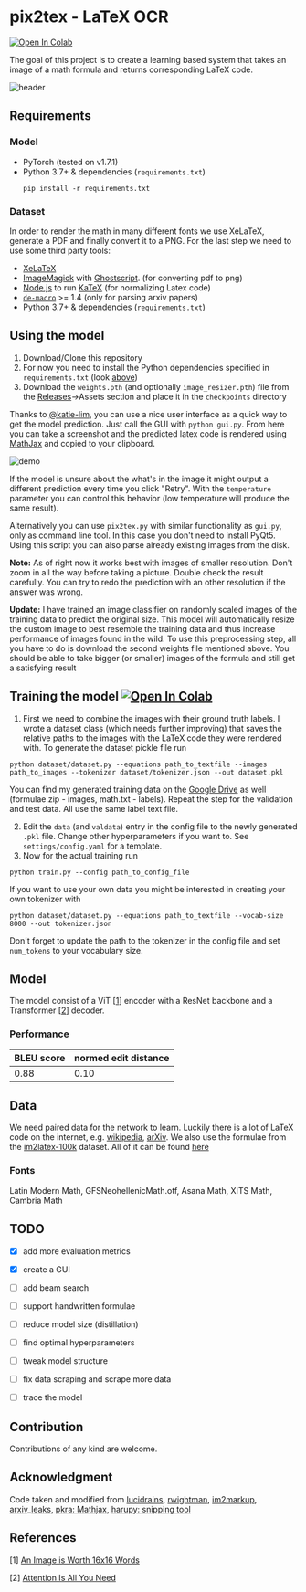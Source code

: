 # pix2tex - LaTeX OCR
[![Open In Colab](https://colab.research.google.com/assets/colab-badge.svg)](https://colab.research.google.com/drive/1ba_qCGJl29dFQqfBjdqMik3o_EqPE4fr)

The goal of this project is to create a learning based system that takes an image of a math formula and returns corresponding LaTeX code. 

![header](https://user-images.githubusercontent.com/55287601/109183599-69431f00-778e-11eb-9809-d42b9451e018.png)

## Requirements
### Model
* PyTorch (tested on v1.7.1)
* Python 3.7+ & dependencies (`requirements.txt`)
  ```
  pip install -r requirements.txt
  ```
### Dataset
In order to render the math in many different fonts we use  XeLaTeX, generate a PDF and finally convert it to a PNG. For the last step we need to use some third party tools: 
* [XeLaTeX](https://www.ctan.org/pkg/xetex)
* [ImageMagick](https://imagemagick.org/) with [Ghostscript](https://www.ghostscript.com/index.html). (for converting pdf to png)
* [Node.js](https://nodejs.org/) to run [KaTeX](https://github.com/KaTeX/KaTeX) (for normalizing Latex code)
* [`de-macro`](https://www.ctan.org/pkg/de-macro) >= 1.4 (only for parsing arxiv papers)
* Python 3.7+ & dependencies (`requirements.txt`)

## Using the model
1. Download/Clone this repository
2. For now you need to install the Python dependencies specified in `requirements.txt` (look [above](#Requirements))
3. Download the `weights.pth` (and optionally `image_resizer.pth`) file from the [Releases](https://github.com/lukas-blecher/LaTeX-OCR/releases/latest)->Assets section and place it in the `checkpoints` directory

Thanks to [@katie-lim](https://github.com/katie-lim), you can use a nice user interface as a quick way to get the model prediction. Just call the GUI with `python gui.py`. From here you can take a screenshot and the predicted latex code is rendered using [MathJax](https://www.mathjax.org/) and copied to your clipboard.

![demo](https://user-images.githubusercontent.com/55287601/117812740-77b7b780-b262-11eb-81f6-fc19766ae2ae.gif)

If the model is unsure about the what's in the image it might output a different prediction every time you click "Retry". With the `temperature` parameter you can control this behavior (low temperature will produce the same result).

Alternatively you can use `pix2tex.py` with similar functionality as `gui.py`, only as command line tool. In this case you don't need to install PyQt5. Using this script you can also parse already existing images from the disk.

**Note:** As of right now it works best with images of smaller resolution. Don't zoom in all the way before taking a picture. Double check the result carefully. You can try to redo the prediction with an other resolution if the answer was wrong.

**Update:** I have trained an image classifier on randomly scaled images of the training data to predict the original size.
This model will automatically resize the custom image to best resemble the training data and thus increase performance of images found in the wild. To use this preprocessing step, all you have to do is download the second weights file mentioned above. You should be able to take bigger (or smaller) images of the formula and still get a satisfying result

## Training the model [![Open In Colab](https://colab.research.google.com/assets/colab-badge.svg)](https://colab.research.google.com/drive/1MqZSKzSgEnJB9lU7LyPma4bo4J3dnj1E)

1. First we need to combine the images with their ground truth labels. I wrote a dataset class (which needs further improving) that saves the relative paths to the images with the LaTeX code they were rendered with. To generate the dataset pickle file run 

```
python dataset/dataset.py --equations path_to_textfile --images path_to_images --tokenizer dataset/tokenizer.json --out dataset.pkl
```

You can find my generated training data on the [Google Drive](https://drive.google.com/drive/folders/13CA4vAmOmD_I_dSbvLp-Lf0s6KiaNfuO) as well (formulae.zip - images, math.txt - labels). Repeat the step for the validation and test data. All use the same label text file.

2. Edit the `data` (and `valdata`) entry in the config file to the newly generated `.pkl` file. Change other hyperparameters if you want to. See `settings/config.yaml` for a template.
3. Now for the actual training run 
```
python train.py --config path_to_config_file
```

If you want to use your own data you might be interested in creating your own tokenizer with
```
python dataset/dataset.py --equations path_to_textfile --vocab-size 8000 --out tokenizer.json
```
Don't forget to update the path to the tokenizer in the config file and set `num_tokens` to your vocabulary size.

## Model
The model consist of a ViT [[1](#References)] encoder with a ResNet backbone and a Transformer [[2](#References)] decoder.

### Performance
| BLEU score | normed edit distance |
| ---------- | -------------------- |
| 0.88       | 0.10                 |

## Data
We need paired data for the network to learn. Luckily there is a lot of LaTeX code on the internet, e.g. [wikipedia](https://www.wikipedia.org), [arXiv](https://www.arxiv.org). We also use the formulae from the [im2latex-100k](https://zenodo.org/record/56198#.V2px0jXT6eA) dataset.
All of it can be found [here](https://drive.google.com/drive/folders/13CA4vAmOmD_I_dSbvLp-Lf0s6KiaNfuO)

### Fonts
Latin Modern Math, GFSNeohellenicMath.otf, Asana Math, XITS Math, Cambria Math


## TODO
- [x] add more evaluation metrics
- [x] create a GUI
- [ ] add beam search
- [ ] support handwritten formulae
- [ ] reduce model size (distillation)
- [ ] find optimal hyperparameters
- [ ] tweak model structure
- [ ] fix data scraping and scrape more data
- [ ] trace the model


## Contribution
Contributions of any kind are welcome.

## Acknowledgment
Code taken and modified from [lucidrains](https://github.com/lucidrains), [rwightman](https://github.com/rwightman/pytorch-image-models), [im2markup](https://github.com/harvardnlp/im2markup), [arxiv_leaks](https://github.com/soskek/arxiv_leaks), [pkra: Mathjax](https://github.com/pkra/MathJax-single-file), [harupy: snipping tool](https://github.com/harupy/snipping-tool)

## References
[1] [An Image is Worth 16x16 Words](https://arxiv.org/abs/2010.11929)

[2] [Attention Is All You Need](https://arxiv.org/abs/1706.03762)
